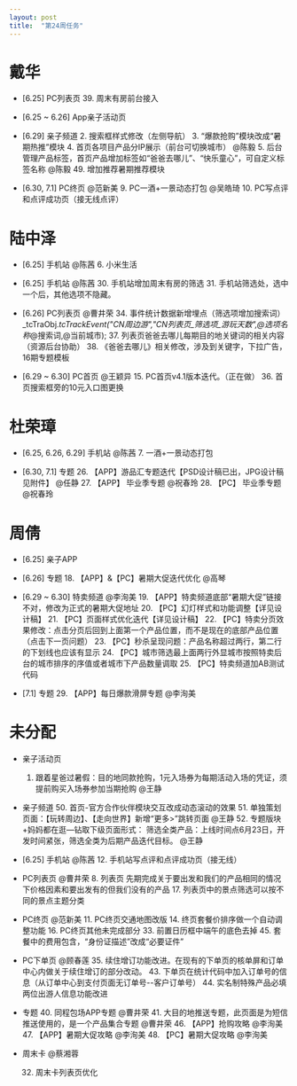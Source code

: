 ```yaml
---
layout: post
title:  "第24周任务"
---
```



# 戴华

  - [6.25] PC列表页
    39. 周末有房前台接入

  - [6.25 ~ 6.26] App亲子活动页

  - [6.29] 亲子频道
    2. 搜索框样式修改（左侧导航）
    3. “爆款抢购”模块改成“暑期热推”模块
    4. 首页各项目产品分IP展示（前台可切换城市） @陈毅
    5. 后台管理产品标签，首页产品增加标签如“爸爸去哪儿”、“快乐童心”，可自定义标签名称 @陈毅
    49. 增加推荐暑期推荐模块

  - [6.30, 7.1] PC终页 @范新美
    9. PC一酒+一景动态打包 @吴皓琦
    10. PC写点评和点评成功页（接无线点评）


# 陆中泽

  - [6.25] 手机站 @陈茜
    6. 小米生活

  - [6.25] 手机站 @陈茜
    30. 手机站增加周末有房的筛选
    31. 手机站筛选处，选中一个后，其他选项不隐藏。

  - [6.26] PC列表页 @曹井荣
    34. 事件统计数据新增埋点（筛选项增加搜索词）_tcTraObj._tcTrackEvent("CN周边游","CN列表页_筛选项_游玩天数",@选项名称_@搜索词,@当前城市);
    37. 列表页爸爸去哪儿每期目的地关键词的相关内容（资源后台协助）
    38. 《爸爸去哪儿》相关修改，涉及到关键字，下拉广告，16期专题模板

  - [6.29 ~ 6.30] PC首页 @王颖异
    15. PC首页v4.1版本迭代。（正在做）
    36. 首页搜索框旁的10元入口图更换


# 杜荣璋

  - [6.25, 6.26, 6.29] 手机站 @陈茜
    7. 一酒+一景动态打包

  - [6.30, 7.1] 专题
    26. 【APP】游品汇专题迭代【PSD设计稿已出，JPG设计稿见附件】 @任静
    27. 【APP】 毕业季专题 @祝春玲
    28. 【PC】 毕业季专题 @祝春玲


# 周倩

  - [6.25] 亲子APP

  - [6.26] 专题
    18. 【APP】&【PC】暑期大促迭代优化 @高琴

  - [6.29 ~ 6.30] 特卖频道 @李洵美
    19. 【APP】特卖频道底部“暑期大促”链接不对，修改为正式的暑期大促地址
    20. 【PC】幻灯样式和功能调整【详见设计稿】
    21. 【PC】页面样式优化迭代【详见设计稿】
    22. 【PC】特卖分页效果修改：点击分页后回到上面第一个产品位置，而不是现在的底部产品位置（点击下一页问题）
    23. 【PC】秒杀呈现问题：产品名称超过两行，第二行的下划线也应该有显示
    24. 【PC】城市筛选最上面两行外显城市按照特卖后台的城市排序的序值或者城市下产品数量调取
    25. 【PC】特卖频道加AB测试代码

  - [7.1] 专题
    29. 【APP】每日爆款滑屏专题 @李洵美


# 未分配

  - 亲子活动页
    1. 跟着星爸过暑假：目的地同款抢购，1元入场券为每期活动入场的凭证，须提前购买入场券参加当期抢购 @王静

  - 亲子频道
    50. 首页-官方合作伙伴模块交互改成动态滚动的效果
    51. 单独策划页面：【玩转周边】、【走向世界】新增“更多>”跳转页面 @王静
    52. 专题版块+妈妈都在逛—钻取下级页面形式： 筛选全类产品：上线时间点6月23日，开发时间紧张，筛选全类为后期产品迭代目标。 @王静

  - [6.25] 手机站 @陈茜
    12. 手机站写点评和点评成功页（接无线）

  - PC列表页 @曹井荣
    8. 列表页 先期完成关于要出发和我们的产品相同的情况下价格因素和要出发有的但我们没有的产品
    17. 列表页中的景点筛选可以按不同的景点主题分类

  - PC终页 @范新美
    11. PC终页交通地图改版
    14. 终页套餐价排序做一个自动调整功能
    16. PC终页其他未完成部分
    33. 前置日历框中端午的底色去掉
    45. 套餐中的费用包含，“身份证描述”改成“必要证件”

  - PC下单页 @顾春莲
    35. 续住增订功能改进。在现有的下单页的核单屏和订单中心内做关于续住增订的部分改动。
    43. 下单页在统计代码中加入订单号的信息（从订单中心到支付页面无订单号--客户订单号）
    44. 实名制特殊产品必填两位出游人信息功能改进

  - 专题
    40. 同程包场APP专题 @曹井荣
    41. 大目的地推送专题，此页面是为短信推送使用的，是一个产品集合专题 @曹井荣
    46. 【APP】抢购攻略 @李洵美
    47. 【APP】暑期大促攻略 @李洵美
    48. 【PC】暑期大促攻略 @李洵美

  - 周末卡 @蔡湘蓉

    32. 周末卡列表页优化
